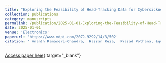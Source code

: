 ```yaml
---
title: "Exploring the Feasibility of Head-Tracking Data for Cybersickness Prediction in Virtual Reality"
collection: publications
category: manuscripts
permalink: /publication/2025-01-01-Exploring-the-Feasibility-of-Head-Tracking-Data-for-Cybersickness-Prediction-in-Virtual-Reality
date: 2025-01-01
venue: 'Electronics'
paperurl: 'https://www.mdpi.com/2079-9292/14/3/502'
citation: ' Ananth Ramaseri-Chandra,  Hassan Reza,  Prasad Pothana, &quot;Exploring the Feasibility of Head-Tracking Data for Cybersickness Prediction in Virtual Reality.&quot; Electronics, 2025.'
---
```

[Access paper here](https://www.mdpi.com/2079-9292/14/3/502){:target="_blank"}
